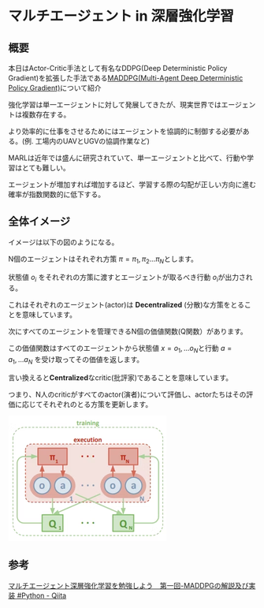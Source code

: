 # マルチエージェント in 深層強化学習

## 概要

本日はActor-Critic手法として有名なDDPG(Deep Deterministic Policy Gradient)を拡張した手法である[MADDPG(Multi-Agent Deep Deterministic Policy Gradient)](https://arxiv.org/pdf/1706.02275.pdf)について紹介

強化学習は単一エージェントに対して発展してきたが、現実世界ではエージェントは複数存在する。

より効率的に仕事をさせるためにはエージェントを協調的に制御する必要がある。(例. 工場内のUAVとUGVの協調作業など)

MARLは近年では盛んに研究されていて、単一エージェントと比べて、行動や学習はとても難しい。

エージェントが増加すれば増加するほど、学習する際の勾配が正しい方向に進む確率が指数関数的に低下する。

## 全体イメージ

イメージは以下の図のようになる。

N個のエージェントはそれぞれ方策 $\pi = {\pi_1, \pi_2 ... \pi_N}$とします。

状態値 $o_i$ をそれぞれの方策に渡すとエージェントが取るべき行動 $o_i$が出力される。

これはそれぞれのエージェント(actor)は **Decentralized** (分散)な方策をとることを意味しています。

次にすべてのエージェントを管理できるN個の価値関数(Q関数）があります。

この価値関数はすべてのエージェントから状態値 $x={o_1,...o_N}$と行動 $a={a_1,...a_N}$ を受け取ってその価値を返します。

言い換えると**Centralized**なcritic(批評家)であることを意味しています。

つまり、N人のcriticがすべてのactor(演者)について評価し、actorたちはその評価に応じてそれぞれのとる方策を更新します。

![1749549270736](image/1-what-multi-agent/1749549270736.png)




## 参考

[マルチエージェント深層強化学習を勉強しよう　第一回-MADDPGの解説及び実装 #Python - Qiita](https://qiita.com/mayudong200333/items/4a09a52e58a66a766ab2)
